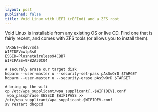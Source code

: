 ```yaml
---
layout: post
published: false
title: Void Linux with UEFI (rEFInd) and a ZFS root
---
```


Void Linux is installable from any existing OS or live CD. Find one that is fairly recent, and comes with ZFS tools (or allows you to install them).

```
TARGET=/dev/sda
WIFIDEV=wlp3s0
ESSID=PlusnetWireless94CBB7
WIFIPASS=9FB2A30C04

# securely erase our target disk
hdparm --user-master u --security-set-pass pAsSwOrD $TARGET
hdparm --user-master u --security-erase pAsSwOrD $TARGET

# bring up the wifi
cp /etc/wpa_supplicant/wpa_supplicant{,-$WIFIDEV}.conf
 wpa_passphrase $ESSID $WIFIPASS >> /etc/wpa_supplicant/wpa_supplicant-$WIFIDEV.conf
sv restart dhcpcd




